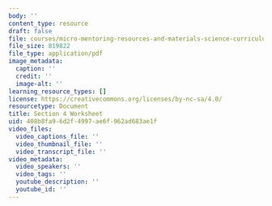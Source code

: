 ```yaml
---
body: ''
content_type: resource
draft: false
file: courses/micro-mentoring-resources-and-materials-science-curriculum/mitres3_006sp21_section_4_worksheet.pdf
file_size: 819822
file_type: application/pdf
image_metadata:
  caption: ''
  credit: ''
  image-alt: ''
learning_resource_types: []
license: https://creativecommons.org/licenses/by-nc-sa/4.0/
resourcetype: Document
title: Section 4 Worksheet
uid: 408b8fa9-6d2f-4997-ae6f-962ad683ae1f
video_files:
  video_captions_file: ''
  video_thumbnail_file: ''
  video_transcript_file: ''
video_metadata:
  video_speakers: ''
  video_tags: ''
  youtube_description: ''
  youtube_id: ''
---
```

